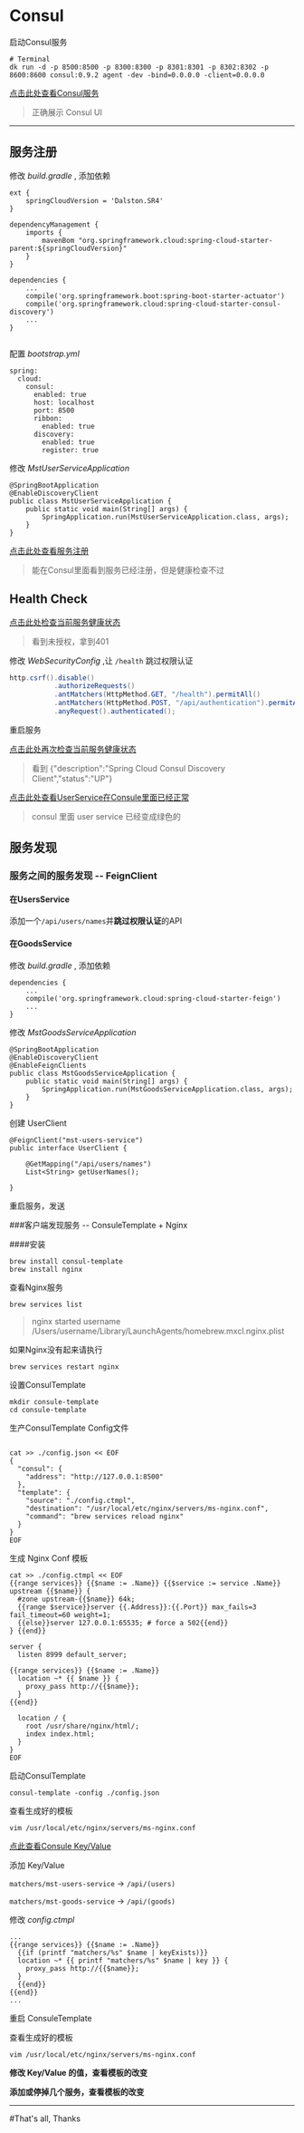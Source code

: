 # Consul

启动Consul服务

```
# Terminal
dk run -d -p 8500:8500 -p 8300:8300 -p 8301:8301 -p 8302:8302 -p 8600:8600 consul:0.9.2 agent -dev -bind=0.0.0.0 -client=0.0.0.0
```


[点击此处查看Consul服务](http://127.0.0.1:8500) 
> 正确展示 Consul UI

- - -


## 服务注册

修改 _build.gradle_ , 添加依赖

```
ext {
    springCloudVersion = 'Dalston.SR4'
}

dependencyManagement {
    imports {
        mavenBom "org.springframework.cloud:spring-cloud-starter-parent:${springCloudVersion}"
    }
}

dependencies {
	...
	compile('org.springframework.boot:spring-boot-starter-actuator')
	compile('org.springframework.cloud:spring-cloud-starter-consul-discovery')
	...
}


```

配置 _bootstrap.yml_

```
spring:
  cloud:
    consul:
      enabled: true
      host: localhost
      port: 8500
      ribbon:
        enabled: true
      discovery:
        enabled: true
        register: true

```

修改 _MstUserServiceApplication_ 

```
@SpringBootApplication
@EnableDiscoveryClient
public class MstUserServiceApplication {
    public static void main(String[] args) {
        SpringApplication.run(MstUserServiceApplication.class, args);
    }
}

```


[点击此处查看服务注册](http://127.0.0.1:8500/ui/#/dc1/services)
> 能在Consul里面看到服务已经注册，但是健康检查不过

## Health Check

[点击此处检查当前服务健康状态](http://127.0.0.1:8090/health)
> 看到未授权，拿到401


修改 _WebSecurityConfig_ ,让 `/health` 跳过权限认证

```Java
http.csrf().disable()
           .authorizeRequests()
           .antMatchers(HttpMethod.GET, "/health").permitAll()
           .antMatchers(HttpMethod.POST, "/api/authentication").permitAll()
           .anyRequest().authenticated();
```

重启服务<br>

[点击此处再次检查当前服务健康状态](http://127.0.0.1:8090/health)
> 看到 {"description":"Spring Cloud Consul Discovery Client","status":"UP"}

[点击此处查看UserService在Consule里面已经正常](http://127.0.0.1:8500/ui/#/dc1/services/mst-users-service)
> consul 里面 user service 已经变成绿色的



## 服务发现

### 服务之间的服务发现 -- FeignClient

#### 在UsersService

添加一个`/api/users/names`并**跳过权限认证**的API

#### 在GoodsService

修改 _build.gradle_ , 添加依赖

```
dependencies {
    ...
    compile('org.springframework.cloud:spring-cloud-starter-feign')
    ...
}
```
修改 _MstGoodsServiceApplication_

```
@SpringBootApplication
@EnableDiscoveryClient
@EnableFeignClients
public class MstGoodsServiceApplication {
    public static void main(String[] args) {
        SpringApplication.run(MstGoodsServiceApplication.class, args);
    }
}
```

创建 UserClient 

```
@FeignClient("mst-users-service")
public interface UserClient {

    @GetMapping("/api/users/names")
    List<String> getUserNames();

}
```

重启服务，发送


###客户端发现服务 -- ConsuleTemplate + Nginx

####安装

```
brew install consul-template
brew install nginx
```

查看Nginx服务

```
brew services list
```

>nginx  started username /Users/username/Library/LaunchAgents/homebrew.mxcl.nginx.plist

如果Nginx没有起来请执行

```
brew services restart nginx
```

设置ConsulTemplate

```
mkdir consule-template
cd consule-template 
```


生产ConsulTemplate Config文件

```

cat >> ./config.json << EOF
{
  "consul": {
    "address": "http://127.0.0.1:8500"
  },
  "template": {
    "source": "./config.ctmpl",
    "destination": "/usr/local/etc/nginx/servers/ms-nginx.conf",
    "command": "brew services reload nginx"
  }
}
EOF

```

生成 Nginx Conf 模板

```
cat >> ./config.ctmpl << EOF
{{range services}} {{$name := .Name}} {{$service := service .Name}}
upstream {{$name}} {
  #zone upstream-{{$name}} 64k;
  {{range $service}}server {{.Address}}:{{.Port}} max_fails=3 fail_timeout=60 weight=1;
  {{else}}server 127.0.0.1:65535; # force a 502{{end}}
} {{end}}

server {
  listen 8999 default_server;
  
{{range services}} {{$name := .Name}}
  location ~* {{ $name }} {
    proxy_pass http://{{$name}};
  }
{{end}}

  location / {
    root /usr/share/nginx/html/;
    index index.html;
  }
}
EOF
```

启动ConsulTemplate

```
consul-template -config ./config.json
```

查看生成好的模板

```
vim /usr/local/etc/nginx/servers/ms-nginx.conf
```

[点此查看Consule Key/Value](http://127.0.0.1:8500/ui/#/dc1/kv/)


添加 Key/Value


`matchers/mst-users-service` -> `/api/(users)`

`matchers/mst-goods-service` -> `/api/(goods)`

修改 _config.ctmpl_

```
...
{{range services}} {{$name := .Name}}
  {{if (printf "matchers/%s" $name | keyExists)}}
  location ~* {{ printf "matchers/%s" $name | key }} {
    proxy_pass http://{{$name}};
  }
  {{end}}
{{end}}
...
```

重启 ConsuleTemplate

查看生成好的模板

```
vim /usr/local/etc/nginx/servers/ms-nginx.conf
```

**修改 Key/Value 的值，查看模板的改变**

**添加或停掉几个服务，查看模板的改变**

- - -

#That's all, Thanks






